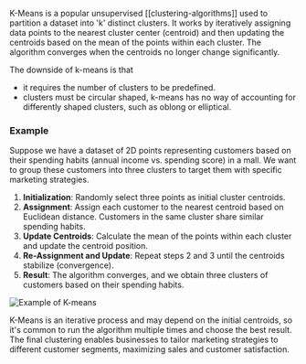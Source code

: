 K-Means is a popular unsupervised [[clustering-algorithms]] used to partition a dataset into 'k' distinct clusters. It works by iteratively assigning data points to the nearest cluster center (centroid) and then updating the centroids based on the mean of the points within each cluster. The algorithm converges when the centroids no longer change significantly.

The downside of k-means is that
- it requires the number of clusters to be predefined.
- clusters must be circular shaped, k-means has no way of accounting for differently shaped clusters, such as oblong or elliptical.

### Example

Suppose we have a dataset of 2D points representing customers based on their spending habits (annual income vs. spending score) in a mall. We want to group these customers into three clusters to target them with specific marketing strategies.

1. **Initialization**: Randomly select three points as initial cluster centroids.
2. **Assignment**: Assign each customer to the nearest centroid based on Euclidean distance. Customers in the same cluster share similar spending habits.
3. **Update Centroids**: Calculate the mean of the points within each cluster and update the centroid position.
4. **Re-Assignment and Update**: Repeat steps 2 and 3 until the centroids stabilize (convergence).
5. **Result**: The algorithm converges, and we obtain three clusters of customers based on their spending habits.

![Example of K-means](kmeans.gif)

K-Means is an iterative process and may depend on the initial centroids, so it's common to run the algorithm multiple times and choose the best result. The final clustering enables businesses to tailor marketing strategies to different customer segments, maximizing sales and customer satisfaction.


